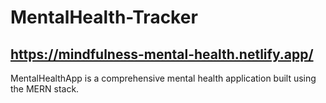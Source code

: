 
# MentalHealth-Tracker

## https://mindfulness-mental-health.netlify.app/

MentalHealthApp is a comprehensive mental health application built using the MERN stack.
